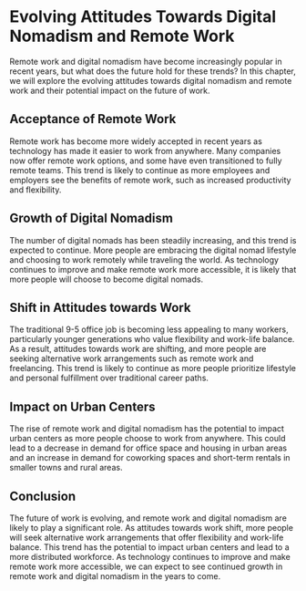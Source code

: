 Evolving Attitudes Towards Digital Nomadism and Remote Work
=========================================================================================================================

Remote work and digital nomadism have become increasingly popular in recent years, but what does the future hold for these trends? In this chapter, we will explore the evolving attitudes towards digital nomadism and remote work and their potential impact on the future of work.

Acceptance of Remote Work
-------------------------

Remote work has become more widely accepted in recent years as technology has made it easier to work from anywhere. Many companies now offer remote work options, and some have even transitioned to fully remote teams. This trend is likely to continue as more employees and employers see the benefits of remote work, such as increased productivity and flexibility.

Growth of Digital Nomadism
--------------------------

The number of digital nomads has been steadily increasing, and this trend is expected to continue. More people are embracing the digital nomad lifestyle and choosing to work remotely while traveling the world. As technology continues to improve and make remote work more accessible, it is likely that more people will choose to become digital nomads.

Shift in Attitudes towards Work
-------------------------------

The traditional 9-5 office job is becoming less appealing to many workers, particularly younger generations who value flexibility and work-life balance. As a result, attitudes towards work are shifting, and more people are seeking alternative work arrangements such as remote work and freelancing. This trend is likely to continue as more people prioritize lifestyle and personal fulfillment over traditional career paths.

Impact on Urban Centers
-----------------------

The rise of remote work and digital nomadism has the potential to impact urban centers as more people choose to work from anywhere. This could lead to a decrease in demand for office space and housing in urban areas and an increase in demand for coworking spaces and short-term rentals in smaller towns and rural areas.

Conclusion
----------

The future of work is evolving, and remote work and digital nomadism are likely to play a significant role. As attitudes towards work shift, more people will seek alternative work arrangements that offer flexibility and work-life balance. This trend has the potential to impact urban centers and lead to a more distributed workforce. As technology continues to improve and make remote work more accessible, we can expect to see continued growth in remote work and digital nomadism in the years to come.
